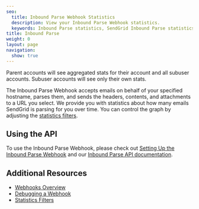 ```yaml
---
seo:
  title: Inbound Parse Webhook Statistics
  description: View your Inbound Parse Webhook statistics.
  keywords: Inbound Parse statistics, SendGrid Inbound Parse statistics, Inbound Parse Webhook statistics, SendGrid Inbound Parse Webhook statistics,
title: Inbound Parse
weight: 0
layout: page
navigation:
  show: true
---
```


<call-out>

Parent accounts will see aggregated stats for their account and all subuser accounts. Subuser accounts will see only their own stats.

</call-out>

The Inbound Parse Webhook accepts emails on behalf of your specified hostname, parses them, and sends the headers, contents, and attachments to a URL you select. We provide you with statistics about how many emails SendGrid is parsing for you over time. You can control the graph by adjusting the [statistics filters]({{root_url}}/help-support/analytics-and-reporting/stats-overview.html#-Statistics-Filters).

## 	Using the API
 	
To use the Inbound Parse Webhook, please check out [Setting Up the Inbound Parse Webhook]({{root_url}}/for-developers/parsing-email/inbound-email.html) and our [Inbound Parse API documentation]({{root_url}}/API_Reference/Webhooks/parse.html).

## 	Additional Resources
 	
- [Webhooks Overview]({{root_url}}/API_Reference/Webhooks/index.html)
- [Debugging a Webhook]({{root_url}}/API_Reference/Webhooks/debug.html)
- [Statistics Filters]({{root_url}}/help-support/analytics-and-reporting/stats-overview.html#-Statistics-Filters)
